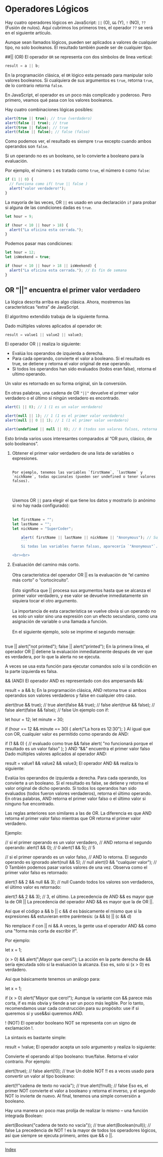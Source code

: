 # Operadores Lógicos

Hay cuatro operadores lógicos en JavaScript: `||` (O), `&&` (Y), `!` (NO), `??` (Fusión de nulos). Aquí cubrimos los primeros tres, el operador `??` se verá en el siguiente artículo.

Aunque sean llamados lógicos, pueden ser aplicados a valores de cualquier tipo, no solo booleanos. El resultado también puede ser de cualquier tipo.

##|| (OR)
El operador `OR` se representa con dos símbolos de linea vertical:

```js
result = a || b;
```

En la programación clásica, el `OR` lógico esta pensado para manipular solo valores booleanos. Si cualquiera de sus argumentos es `true`, retorna `true`, de lo contrario retorna `false`.

En JavaScript, el operador es un poco más complicado y poderoso. Pero primero, veamos qué pasa con los valores booleanos.

Hay cuatro combinaciones lógicas posibles:

```js
alert(true || true); // true (verdadero)
alert(false || true); // true
alert(true || false); // true
alert(false || false); // false (falso)
```

Como podemos ver, el resultado es siempre `true` excepto cuando ambos operandos son `false`.

Si un operando no es un booleano, se lo convierte a booleano para la evaluación.

Por ejemplo, el número `1` es tratado como `true`, el número `0` como `false`:

```js
if (1 || 0) {
  // Funciona como if( true || false )
  alert("valor verdadero!");
}
```

La mayoría de las veces, OR `||` es usado en una declaración `if` para probar si alguna de las condiciones dadas es `true`.

```js
let hour = 9;

if (hour < 10 || hour > 18) {
  alert("La oficina esta cerrada.");
}
```

Podemos pasar mas condiciones:

```js
let hour = 12;
let isWeekend = true;

if (hour < 10 || hour > 18 || isWeekend) {
  alert("La oficina esta cerrada."); // Es fin de semana
}
```

## OR "||" encuentra el primer valor verdadero

La lógica descrita arriba es algo clásica. Ahora, mostremos las características “extra” de JavaScript.

El algoritmo extendido trabaja de la siguiente forma.

Dado múltiples valores aplicados al operador `OR`:

```js
result = value1 || value2 || value3;
```

El operador OR `||` realiza lo siguiente:

- Evalúa los operandos de izquierda a derecha.
- Para cada operando, convierte el valor a booleano. Si el resultado es true, se detiene y retorna el valor original de ese operando.
- Si todos los operandos han sido evaluados (todos eran false), retorna el ultimo operando.

Un valor es retornado en su forma original, sin la conversión.

En otras palabras, una cadena de OR `"||"` devuelve el primer valor verdadero o el último si ningún verdadero es encontrado.

```js
alert(1 || 0); // 1 (1 es un valor verdadero)

alert(null || 1); // 1 (1 es el primer valor verdadero)
alert(null || 0 || 1); // 1 (1 el primer valor verdadero)

alert(undefined || null || 0); // 0 (todos son valores falsos, retorna el último valor)
```

Esto brinda varios usos interesantes comparados al “OR puro, clásico, de solo booleanos”.

1.  Obtener el primer valor verdadero de una lista de variables o expresiones.<br><br>

        Por ejemplo, tenemos las variables `firstName`, `lastName` y `nickName`, todas opcionales (pueden ser undefined o tener valores falsos).

    <br><br>
    Usemos OR `||` para elegir el que tiene los datos y mostrarlo (o anónimo si no hay nada configurado):<br><br>
    ```js
    let firstName = "";
    let lastName = "";
    let nickName = "SuperCoder";

        alert( firstName || lastName || nickName || "Anonymous"); // SuperCoder
        ```
        Si todas las variables fueran falsas, aparecería `"Anonymous"`.

    <br><br>

2.  Evaluación del camino más corto.
    <br><br>
    Otra característica del operador OR || es la evaluación de “el camino más corto” o “cortocircuito”.
    <br><br>
    Esto significa que || procesa sus argumentos hasta que se alcanza el primer valor verdadero, y ese valor se devuelve inmediatamente sin siquiera tocar el otro argumento.
    <br><br>
    La importancia de esta característica se vuelve obvia si un operando no es solo un valor sino una expresión con un efecto secundario, como una asignación de variable o una llamada a función.
    <br><br>
    En el siguiente ejemplo, solo se imprime el segundo mensaje:
    <br><br>

true || alert("not printed");
false || alert("printed");
En la primera línea, el operador OR || detiene la evaluación inmediatamente después de ver que es verdadera, por lo que la alerta no se ejecuta.

A veces se usa esta función para ejecutar comandos solo si la condición en la parte izquierda es falsa.

&& (AND)
El operador AND es representado con dos ampersands &&:

result = a && b;
En la programación clásica, AND retorna true si ambos operandos son valores verdaderos y false en cualquier otro caso.

alert(true && true); // true
alert(false && true); // false
alert(true && false); // false
alert(false && false); // false
Un ejemplo con if:

let hour = 12;
let minute = 30;

if (hour == 12 && minute == 30) {
alert("La hora es 12:30");
}
Al igual que con OR, cualquier valor es permitido como operando de AND:

if (1 && 0) { // evaluado como true && false
alert( "no funcionará porque el resultado es un valor falso" );
}
AND “&&” encuentra el primer valor falso
Dado múltiples valores aplicados al operador AND:

result = value1 && value2 && value3;
El operador AND && realiza lo siguiente:

Evalúa los operandos de izquierda a derecha.
Para cada operando, los convierte a un booleano. Si el resultado es false, se detiene y retorna el valor original de dicho operando.
Si todos los operandos han sido evaluados (todos fueron valores verdaderos), retorna el último operando.
En otras palabras, AND retorna el primer valor falso o el último valor si ninguno fue encontrado.

Las reglas anteriores son similares a las de OR. La diferencia es que AND retorna el primer valor falso mientras que OR retorna el primer valor verdadero.

Ejemplo:

// si el primer operando es un valor verdadero,
// AND retorna el segundo operando:
alert(1 && 0); // 0
alert(1 && 5); // 5

// si el primer operando es un valor falso,
// AND lo retorna. El segundo operando es ignorado
alert(null && 5); // null
alert(0 && "cualquier valor"); // 0
También podemos pasar varios valores de una vez. Observa como el primer valor falso es retornado:

alert(1 && 2 && null && 3); // null
Cuando todos los valores son verdaderos, el último valor es retornado:

alert(1 && 2 && 3); // 3, el último.
La precedencia de AND && es mayor que la de OR ||
La precedencia del operador AND && es mayor que la de OR ||.

Así que el código a && b || c && d es básicamente el mismo que si la expresiones && estuvieran entre paréntesis: (a && b) || (c && d)

No remplace if con || ni &&
A veces, la gente usa el operador AND && como una "forma más corta de escribir if".

Por ejemplo:

let x = 1;

(x > 0) && alert("¡Mayor que cero!");
La acción en la parte derecha de && sería ejecutada sólo si la evaluación la alcanza. Eso es, solo si (x > 0) es verdadero.

Así que básicamente tenemos un análogo para:

let x = 1;

if (x > 0) alert("Mayor que cero!");
Aunque la variante con && parece más corta, if es más obvia y tiende a ser un poco más legible. Por lo tanto, recomendamos usar cada construcción para su propósito: use if si queremos si y use&&si queremos AND.

! (NOT)
El operador booleano NOT se representa con un signo de exclamación !.

La sintaxis es bastante simple:

result = !value;
El operador acepta un solo argumento y realiza lo siguiente:

Convierte el operando al tipo booleano: true/false.
Retorna el valor contrario.
Por ejemplo:

alert(!true); // false
alert(!0); // true
Un doble NOT !! es a veces usado para convertir un valor al tipo booleano:

alert(!!"cadena de texto no vacía"); // true
alert(!!null); // false
Eso es, el primer NOT convierte el valor a booleano y retorna el inverso, y el segundo NOT lo invierte de nuevo. Al final, tenemos una simple conversión a booleano.

Hay una manera un poco mas prolija de realizar lo mismo – una función integrada Boolean:

alert(Boolean("cadena de texto no vacía")); // true
alert(Boolean(null)); // false
La precedencia de NOT ! es la mayor de todos los operadores lógicos, así que siempre se ejecuta primero, antes que && o ||.

---

[Index](../README.md)
